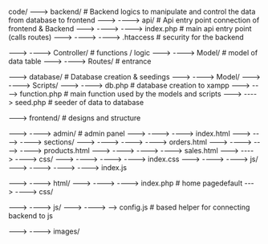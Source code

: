code/ 
---> backend/                   # Backend logics to manipulate and control the data from database to frontend
---> ----> api/                 # Api entry point connection of frontend & Backend
---> ----> ----> index.php      # main api entry point (calls routes)
---> ----> ----> .htaccess      # security for the backend

---> ----> Controller/      # functions / logic
---> ----> Model/           # model of data table
---> ----> Routes/          # entrance

---> database/          # Database creation & seedings
---> ----> Model/
---> ----> Scripts/
---> ----> db.php          # database creation to xampp
---> ----> function.php    # main function used by the models and scripts
---> ----> seed.php        # seeder of data to database

---> frontend/          # designs and structure

---> ----> admin/           # admin panel
---> ----> ----> index.html
---> ----> ----> sections/
---> ----> ----> ----> orders.html
---> ----> ----> ----> products.html
---> ----> ----> ----> sales.html
---> ----> ----> css/
---> ----> ----> ---->  index.css
---> ----> ----> js/
---> ----> ----> ---->  index.js


---> ----> html/
---> ----> ---->  index.php # home pagedefault
---> ----> css/

---> ----> js/
---> ----> --> config.js    # based helper for connecting backend to js

---> ----> images/

